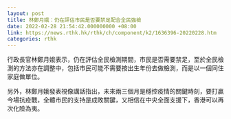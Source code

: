 ```yaml
---
layout: post
title: 林鄭月娥：仍在評估市民是否要禁足配合全民強檢
date: 2022-02-28 21:54:42.000000000 +08:00
link: https://news.rthk.hk/rthk/ch/component/k2/1636396-20220228.htm
categories: rthk
---
```


行政長官林鄭月娥表示，仍在評估全民檢測期間，市民是否需要禁足，至於全民檢測的方法亦在調整中，包括市民可能不需要按出生年份去做檢測，而是以一個同住家庭做單位。

另外，林鄭月娥發表視像講話指出，未來兩三個月是穩控疫情的關鍵時刻，要打贏今場抗疫戰，全體市民的支持是成敗關鍵，又相信在中央全面支援下，香港可以再次化險為夷。
